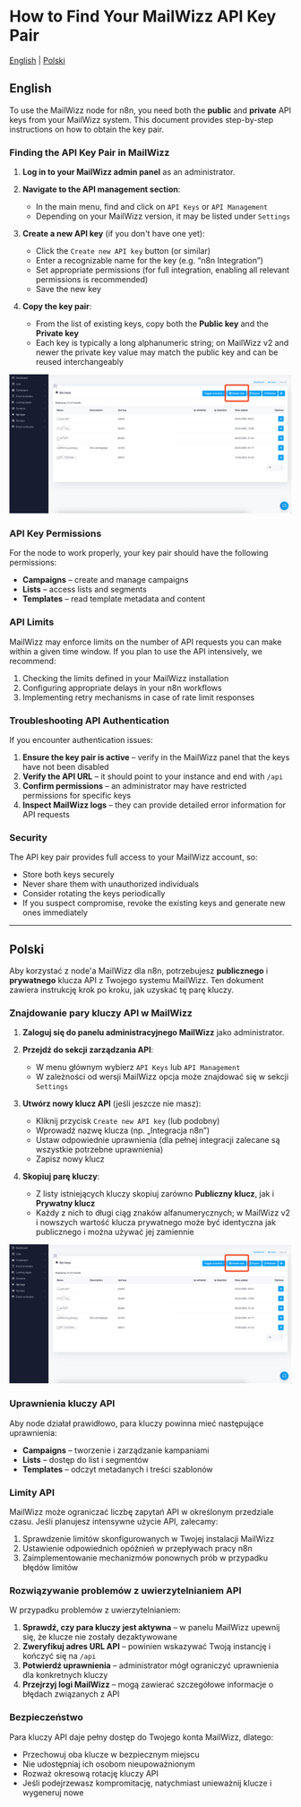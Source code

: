 # How to Find Your MailWizz API Key Pair

[English](#english) | [Polski](#polski)

<a name="english"></a>
## English

To use the MailWizz node for n8n, you need both the **public** and **private** API keys from your MailWizz system. This document provides step-by-step instructions on how to obtain the key pair.

### Finding the API Key Pair in MailWizz

1. **Log in to your MailWizz admin panel** as an administrator.

2. **Navigate to the API management section**:
   - In the main menu, find and click on `API Keys` or `API Management`
   - Depending on your MailWizz version, it may be listed under `Settings`

3. **Create a new API key** (if you don't have one yet):
   - Click the `Create new API key` button (or similar)
   - Enter a recognizable name for the key (e.g. “n8n Integration”)
   - Set appropriate permissions (for full integration, enabling all relevant permissions is recommended)
   - Save the new key

4. **Copy the key pair**:
   - From the list of existing keys, copy both the **Public key** and the **Private key**
   - Each key is typically a long alphanumeric string; on MailWizz v2 and newer the private key value may match the public key and can be reused interchangeably

![Example MailWizz API Key Screen](images/mailwizz-api-key-screen.png)

### API Key Permissions

For the node to work properly, your key pair should have the following permissions:

- **Campaigns** – create and manage campaigns
- **Lists** – access lists and segments
- **Templates** – read template metadata and content

### API Limits

MailWizz may enforce limits on the number of API requests you can make within a given time window. If you plan to use the API intensively, we recommend:

1. Checking the limits defined in your MailWizz installation
2. Configuring appropriate delays in your n8n workflows
3. Implementing retry mechanisms in case of rate limit responses

### Troubleshooting API Authentication

If you encounter authentication issues:

1. **Ensure the key pair is active** – verify in the MailWizz panel that the keys have not been disabled
2. **Verify the API URL** – it should point to your instance and end with `/api`
3. **Confirm permissions** – an administrator may have restricted permissions for specific keys
4. **Inspect MailWizz logs** – they can provide detailed error information for API requests

### Security

The API key pair provides full access to your MailWizz account, so:

- Store both keys securely
- Never share them with unauthorized individuals
- Consider rotating the keys periodically
- If you suspect compromise, revoke the existing keys and generate new ones immediately

---

<a name="polski"></a>
## Polski

Aby korzystać z node'a MailWizz dla n8n, potrzebujesz **publicznego** i **prywatnego** klucza API z Twojego systemu MailWizz. Ten dokument zawiera instrukcję krok po kroku, jak uzyskać tę parę kluczy.

### Znajdowanie pary kluczy API w MailWizz

1. **Zaloguj się do panelu administracyjnego MailWizz** jako administrator.

2. **Przejdź do sekcji zarządzania API**:
   - W menu głównym wybierz `API Keys` lub `API Management`
   - W zależności od wersji MailWizz opcja może znajdować się w sekcji `Settings`

3. **Utwórz nowy klucz API** (jeśli jeszcze nie masz):
   - Kliknij przycisk `Create new API key` (lub podobny)
   - Wprowadź nazwę klucza (np. „Integracja n8n”)
   - Ustaw odpowiednie uprawnienia (dla pełnej integracji zalecane są wszystkie potrzebne uprawnienia)
   - Zapisz nowy klucz

4. **Skopiuj parę kluczy**:
   - Z listy istniejących kluczy skopiuj zarówno **Publiczny klucz**, jak i **Prywatny klucz**
   - Każdy z nich to długi ciąg znaków alfanumerycznych; w MailWizz v2 i nowszych wartość klucza prywatnego może być identyczna jak publicznego i można używać jej zamiennie

![Przykładowy ekran klucza API MailWizz](images/mailwizz-api-key-screen.png)

### Uprawnienia kluczy API

Aby node działał prawidłowo, para kluczy powinna mieć następujące uprawnienia:

- **Campaigns** – tworzenie i zarządzanie kampaniami
- **Lists** – dostęp do list i segmentów
- **Templates** – odczyt metadanych i treści szablonów

### Limity API

MailWizz może ograniczać liczbę zapytań API w określonym przedziale czasu. Jeśli planujesz intensywne użycie API, zalecamy:

1. Sprawdzenie limitów skonfigurowanych w Twojej instalacji MailWizz
2. Ustawienie odpowiednich opóźnień w przepływach pracy n8n
3. Zaimplementowanie mechanizmów ponownych prób w przypadku błędów limitów

### Rozwiązywanie problemów z uwierzytelnianiem API

W przypadku problemów z uwierzytelnianiem:

1. **Sprawdź, czy para kluczy jest aktywna** – w panelu MailWizz upewnij się, że klucze nie zostały dezaktywowane
2. **Zweryfikuj adres URL API** – powinien wskazywać Twoją instancję i kończyć się na `/api`
3. **Potwierdź uprawnienia** – administrator mógł ograniczyć uprawnienia dla konkretnych kluczy
4. **Przejrzyj logi MailWizz** – mogą zawierać szczegółowe informacje o błędach związanych z API

### Bezpieczeństwo

Para kluczy API daje pełny dostęp do Twojego konta MailWizz, dlatego:

- Przechowuj oba klucze w bezpiecznym miejscu
- Nie udostępniaj ich osobom nieupoważnionym
- Rozważ okresową rotację kluczy API
- Jeśli podejrzewasz kompromitację, natychmiast unieważnij klucze i wygeneruj nowe
